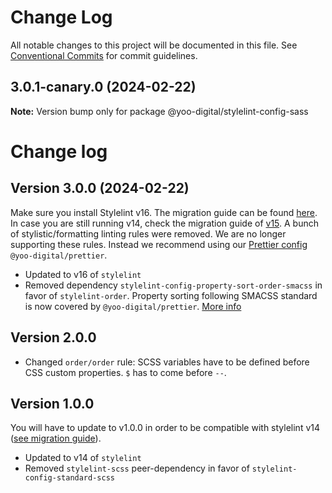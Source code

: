 # Change Log

All notable changes to this project will be documented in this file.
See [Conventional Commits](https://conventionalcommits.org) for commit guidelines.

## 3.0.1-canary.0 (2024-02-22)

**Note:** Version bump only for package @yoo-digital/stylelint-config-sass





# Change log

## Version 3.0.0 (2024-02-22)
Make sure you install Stylelint v16. The migration guide can be found [here](https://stylelint.io/migration-guide/to-16/). In case you are still running v14, check the migration guide of [v15](https://stylelint.io/migration-guide/to-15). A bunch of stylistic/formatting linting rules were removed. We are no longer supporting these rules. Instead we recommend using our [Prettier config](https://github.com/yoo-digital/prettier) `@yoo-digital/prettier`.

- Updated to v16 of `stylelint`
- Removed dependency `stylelint-config-property-sort-order-smacss` in favor of `stylelint-order`. Property sorting following SMACSS standard is now covered by `@yoo-digital/prettier`. [More info](https://github.com/yoo-digital/prettier)


## Version 2.0.0
- Changed `order/order` rule: SCSS variables have to be defined before CSS custom properties. `$` has to come before `--`.


## Version 1.0.0
You will have to update to v1.0.0 in order to be compatible with stylelint v14 ([see migration guide](https://stylelint.io/migration-guide/to-14/)).

- Updated to v14 of `stylelint`
- Removed `stylelint-scss` peer-dependency in favor of `stylelint-config-standard-scss`
